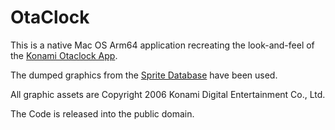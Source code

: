 # OtaClock

This is a native Mac OS Arm64 application recreating the look-and-feel of the [Konami Otaclock App](http://metalgear.wikia.com/wiki/Otaclock).

The dumped graphics from the [Sprite Database](http://spritedatabase.net/file/455) have been used.

All graphic assets are Copyright 2006 Konami Digital Entertainment Co., Ltd.

The Code is released into the public domain.

